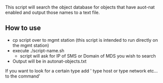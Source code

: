 This script will search the object database for objects that have auot-nat enabled and output those names to a text file.


## How to use ##
 - cp script over to mgmt station (this script is intended to run directly on the mgmt station)
 - execute ./script-name.sh
    - script will ask for IP of SMS or Domain of MDS you wish to search
 - Output will be in autonat-objects.txt

 If you want to look for a certain type add ' type host or type network etc... to the command'
